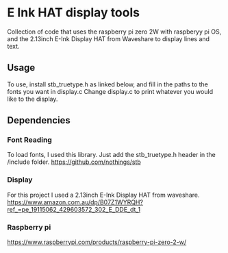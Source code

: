 # E Ink HAT display tools

Collection of code that uses the raspberry pi zero 2W with raspberyy pi OS, and the 2.13inch E-Ink Display HAT from Waveshare to display lines and text.

## Usage
To use, install stb_truetype.h as linked below, and fill in the paths to the fonts you want in display.c
Change display.c to print whatever you would like to the display.

## Dependencies

### Font Reading
To load fonts, I used this library. Just add the stb_truetype.h header in the /include folder.
https://github.com/nothings/stb

### Display
For this project I used a 2.13inch E-Ink Display HAT from waveshare. 
https://www.amazon.com.au/dp/B07Z1WYRQH?ref_=pe_19115062_429603572_302_E_DDE_dt_1

### Raspberry pi
https://www.raspberrypi.com/products/raspberry-pi-zero-2-w/

